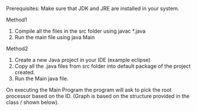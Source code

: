 Prerequisites: 
Make sure that JDK and JRE are installed in your system.

Method1
1) Compile all the files in the src folder using javac *.java
2) Run the main file using java Main

Method2
1) Create a new Java project in your IDE (example eclipse)
2) Copy all the .java files from src folder into default package of the project created.
3) Run the Main java file.


On executing the Main Program the program will ask to pick the root processor based on the ID. (Graph is based on the structure provided in the class / shown below).


